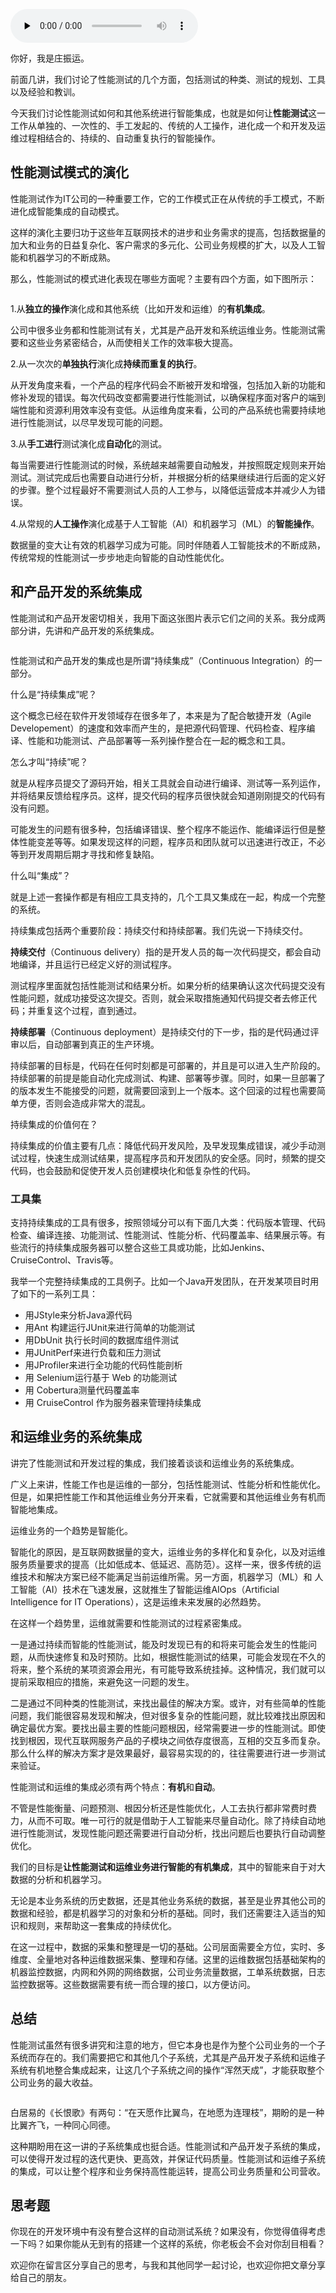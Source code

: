 <audio id="audio" title="13 | 性能测试的工程集成：如何与产品开发和运维业务有机集成？" controls="" preload="none"><source id="mp3" src="https://static001.geekbang.org/resource/audio/ea/69/ead8315502687b20efd01abfff216969.mp3"></audio>

你好，我是庄振运。

前面几讲，我们讨论了性能测试的几个方面，包括测试的种类、测试的规划、工具以及经验和教训。

今天我们讨论性能测试如何和其他系统进行智能集成，也就是如何让**性能测试**这一工作从单独的、一次性的、手工发起的、传统的人工操作，进化成一个和开发及运维过程相结合的、持续的、自动重复执行的智能操作。

## 性能测试模式的演化

性能测试作为IT公司的一种重要工作，它的工作模式正在从传统的手工模式，不断进化成智能集成的自动模式。

这样的演化主要归功于这些年互联网技术的进步和业务需求的提高，包括数据量的加大和业务的日益复杂化、客户需求的多元化、公司业务规模的扩大，以及人工智能和机器学习的不断成熟。

那么，性能测试的模式进化表现在哪些方面呢？主要有四个方面，如下图所示：

<img src="https://static001.geekbang.org/resource/image/18/df/189133714d4ed913957d36667dab2bdf.png" alt="">

1.从**独立的操作**演化成和其他系统（比如开发和运维）的**有机集成**。

公司中很多业务都和性能测试有关，尤其是产品开发和系统运维业务。性能测试需要和这些业务紧密结合，从而使相关工作的效率极大提高。

2.从一次次的**单独执行**演化成**持续而重复的执行**。

从开发角度来看，一个产品的程序代码会不断被开发和增强，包括加入新的功能和修补发现的错误。每次代码改变都需要进行性能测试，以确保程序面对客户的端到端性能和资源利用效率没有变低。从运维角度来看，公司的产品系统也需要持续地进行性能测试，以尽早发现可能的问题。

3.从**手工进行**测试演化成**自动化**的测试。

每当需要进行性能测试的时候，系统越来越需要自动触发，并按照既定规则来开始测试。测试完成后也需要自动进行分析，并根据分析的结果继续进行后面的定义好的步骤。整个过程最好不需要测试人员的人工参与，以降低运营成本并减少人为错误。

4.从常规的**人工操作**演化成基于人工智能（AI）和机器学习（ML）的**智能操作**。

数据量的变大让有效的机器学习成为可能。同时伴随着人工智能技术的不断成熟，传统常规的性能测试一步步地走向智能的自动性能优化。

## 和产品开发的系统集成

性能测试和产品开发密切相关，我用下面这张图片表示它们之间的关系。我分成两部分讲，先讲和产品开发的系统集成。

<img src="https://static001.geekbang.org/resource/image/b1/c7/b1a78241835c50a5ec0754fabfbfd9c7.png" alt="">

性能测试和产品开发的集成也是所谓“持续集成”（Continuous Integration）的一部分。

什么是“持续集成”呢？

这个概念已经在软件开发领域存在很多年了，本来是为了配合敏捷开发（Agile Developement）的速度和效率而产生的，是把源代码管理、代码检查、程序编译、性能和功能测试、产品部署等一系列操作整合在一起的概念和工具。

怎么才叫“持续”呢？

就是从程序员提交了源码开始，相关工具就会自动进行编译、测试等一系列运作，并将结果反馈给程序员。这样，提交代码的程序员很快就会知道刚刚提交的代码有没有问题。

可能发生的问题有很多种，包括编译错误、整个程序不能运作、能编译运行但是整体性能变差等等。如果发现这样的问题，程序员和团队就可以迅速进行改正，不必等到开发周期后期才寻找和修复缺陷。

什么叫“集成”？

就是上述一套操作都是有相应工具支持的，几个工具又集成在一起，构成一个完整的系统。

持续集成包括两个重要阶段：持续交付和持续部署。我们先说一下持续交付。

**持续交付**（Continuous delivery）指的是开发人员的每一次代码提交，都会自动地编译，并且运行已经定义好的测试程序。

测试程序里面就包括性能测试和结果分析。如果分析的结果确认这次代码提交没有性能问题，就成功接受这次提交。否则，就会采取措施通知代码提交者去修正代码；并重复这个过程，直到通过。

**持续部署**（Continuous deployment）是持续交付的下一步，指的是代码通过评审以后，自动部署到真正的生产环境。

持续部署的目标是，代码在任何时刻都是可部署的，并且是可以进入生产阶段的。持续部署的前提是能自动化完成测试、构建、部署等步骤。同时，如果一旦部署了的版本发生不能接受的问题，就需要回滚到上一个版本。这个回滚的过程也需要简单方便，否则会造成非常大的混乱。

持续集成的价值何在？

持续集成的价值主要有几点：降低代码开发风险，及早发现集成错误，减少手动测试过程，快速生成测试结果，提高程序员和开发团队的安全感。同时，频繁的提交代码，也会鼓励和促使开发人员创建模块化和低复杂性的代码。

### 工具集

支持持续集成的工具有很多，按照领域分可以有下面几大类：代码版本管理、代码检查、编译连接、功能测试、性能测试、性能分析、代码覆盖率、结果展示等。有些流行的持续集成服务器可以整合这些工具或功能，比如Jenkins、CruiseControl、Travis等。

我举一个完整持续集成的工具例子。比如一个Java开发团队，在开发某项目时用了如下的一系列工具：

- 用JStyle来分析Java源代码
- 用Ant 构建运行JUnit来进行简单的功能测试
- 用DbUnit 执行长时间的数据库组件测试
- 用JUnitPerf来进行负载和压力测试
- 用JProfiler来进行全功能的代码性能剖析
- 用 Selenium运行基于 Web 的功能测试
- 用 Cobertura测量代码覆盖率
- 用 CruiseControl 作为服务器来管理持续集成

## 和运维业务的系统集成

讲完了性能测试和开发过程的集成，我们接着谈谈和运维业务的系统集成。

广义上来讲，性能工作也是运维的一部分，包括性能测试、性能分析和性能优化。但是，如果把性能工作和其他运维业务分开来看，它就需要和其他运维业务有机而智能地集成。

运维业务的一个趋势是智能化。

智能化的原因，是互联网数据量的变大，运维业务的多样化和复杂化，以及对运维服务质量要求的提高（比如低成本、低延迟、高防范）。这样一来，很多传统的运维技术和解决方案已经不能满足当前运维所需。另一方面，机器学习（ML）和 人工智能（AI）技术在飞速发展，这就推生了智能运维AIOps（Artificial Intelligence for IT Operations），这是运维未来发展的必然趋势。

在这样一个趋势里，运维就需要和性能测试的过程紧密集成。

一是通过持续而智能的性能测试，能及时发现已有的和将来可能会发生的性能问题，从而快速修复和及时预防。比如，根据性能测试的结果，可能会发现在不久的将来，整个系统的某项资源会用光，有可能导致系统挂掉。这种情况，我们就可以提前采取相应的措施，来避免这一问题的发生。

二是通过不同种类的性能测试，来找出最佳的解决方案。或许，对有些简单的性能问题，我们能很容易发现和解决，但对很多复杂的性能问题，就比较难找出原因和确定最优方案。要找出最主要的性能问题根因，经常需要进一步的性能测试。即使找到根因，现代互联网服务产品的子模块之间依存度很高，互相的交互多而复杂。那么什么样的解决方案才是效果最好，最容易实现的的，往往需要进行进一步测试来验证。

性能测试和运维的集成必须有两个特点：**有机**和**自动**。

不管是性能衡量、问题预测、根因分析还是性能优化，人工去执行都非常费时费力，从而不可取。唯一可行的就是借助于人工智能来尽量自动化。除了持续自动地进行性能测试，发现性能问题还需要进行自动分析，找出问题后也要执行自动调整优化。

我们的目标是**让性能测试和运维业务进行智能的有机集成**，其中的智能来自于对大数据的分析和机器学习。

无论是本业务系统的历史数据，还是其他业务系统的数据，甚至是业界其他公司的数据和经验，都是机器学习的对象和分析的基础。同时，我们还需要注入适当的知识和规则，来帮助这一套集成的持续优化。

在这一过程中，数据的采集和整理是一切的基础。公司层面需要全方位，实时、多维度、全量地对各种运维数据采集、整理和存储。这里的运维数据包括基础架构的机器监控数据，内网和外网的网络数据，公司业务流量数据，工单系统数据，日志监控数据等。这些数据需要有统一而合理的接口，以方便访问。

## 总结

性能测试虽然有很多讲究和注意的地方，但它本身也是作为整个公司业务的一个子系统而存在的。我们需要把它和其他几个子系统，尤其是产品开发子系统和运维子系统有机地整合集成起来，让这几个子系统之间的操作“浑然天成”，才能获取整个公司业务的最大收益。

<img src="https://static001.geekbang.org/resource/image/45/16/4507f2890c2a8a050b4e2c83f8714216.png" alt="">

白居易的《长恨歌》有两句：“在天愿作比翼鸟，在地愿为连理枝”，期盼的是一种比翼齐飞，一种同心同德。

这种期盼用在这一讲的子系统集成也挺合适。性能测试和产品开发子系统的集成，可以使得开发过程的迭代更快、更高效，并保证代码质量。性能测试和运维子系统的集成，可以让整个程序和业务保持高性能运转，提高公司业务质量和公司营收。

## 思考题

你现在的开发环境中有没有整合这样的自动测试系统？如果没有，你觉得值得考虑一下吗？如果你能从无到有的搭建一个这样的系统，你老板会不会对你刮目相看？

欢迎你在留言区分享自己的思考，与我和其他同学一起讨论，也欢迎你把文章分享给自己的朋友。
